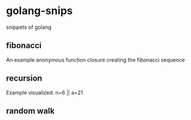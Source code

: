 # golang-snips
snippets of golang

## fibonacci
An example anonymous function closure creating the fibonacci sequence

## recursion
Example visualized: n=6 || a=21

## random walk